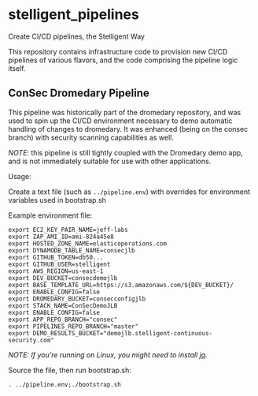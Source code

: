 stelligent\_pipelines
=====================

Create CI/CD pipelines, the Stelligent Way

This repository contains infrastructure code to provision new
CI/CD pipelines of various flavors, and the code comprising
the pipeline logic itself.

ConSec Dromedary Pipeline
-------------------------

This pipeline was historically part of the dromedary repository,
and was used to spin up the CI/CD environment necessary to demo
automatic handling of changes to dromedary. It was enhanced
(being on the consec branch) with security scanning capabilities
as well.

*NOTE*: this pipeline is still tightly coupled with the Dromedary
demo app, and is not immediately suitable for use with other
applications.

Usage:

Create a text file (such as `../pipeline.env`) with overrides for
environment variables used in bootstrap.sh

Example environment file:

    export EC2_KEY_PAIR_NAME=jeff-labs
    export ZAP_AMI_ID=ami-824a45e8
    export HOSTED_ZONE_NAME=elasticoperations.com
    export DYNAMODB_TABLE_NAME=consecjlb
    export GITHUB_TOKEN=db50...
    export GITHUB_USER=stelligent
    export AWS_REGION=us-east-1
    export DEV_BUCKET=consecdemojlb
    export BASE_TEMPLATE_URL=https://s3.amazonaws.com/${DEV_BUCKET}/
    export ENABLE_CONFIG=false
    export DROMEDARY_BUCKET=consecconfigjlb
    export STACK_NAME=ConSecDemoJLB
    export ENABLE_CONFIG=false
    export APP_REPO_BRANCH="consec"
    export PIPELINES_REPO_BRANCH="master"
    export DEMO_RESULTS_BUCKET="demojlb.stelligent-continuous-security.com"


_NOTE: If you're running on Linux, you might need to install [jq](http://xmodulo.com/how-to-parse-json-string-via-command-line-on-linux.html)._

Source the file, then run bootstrap.sh:

    . ../pipeline.env;./bootstrap.sh
